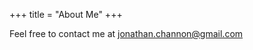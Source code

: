 +++
title = "About Me"
+++

Feel free to contact me at [jonathan.channon@gmail.com](mailto:jonathan.channon@gmail.com)
